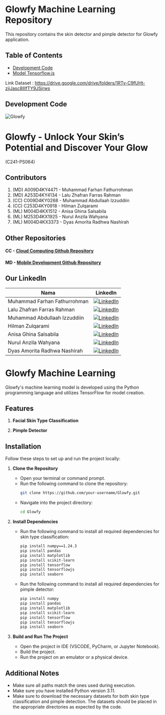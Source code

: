 # Glowfy Machine Learning Repository



This repository contains the skin detector and pimple detector for Glowfy application.

## Table of Contents

- [Development Code](#Development-code)
- [Model Tensorflow.js](#Model-Tensorflow.js)

Link Dataset : https://drive.google.com/drive/folders/1RTv-C9fUHt-zijJasc8lllfTY9JSjrws

## Development Code


![Glowfy](https://github.com/dMorran/ML_Capstone/blob/75dad315d3a7fda4646aec9753949fa3e372a6e2/demo.png)

# Glowfy - Unlock Your Skin’s Potential and Discover Your Glow

(C241-PS064)

## Contributors

1. (MD) A009D4KY4471 - Muhammad Farhan Fathurrohman
2. (MD) A253D4KY4134 - Lalu Zhafran Farras Rahman
3. (CC) C009D4KY0268 - Muhammad Abdullaah Izzuddiin
4. (CC) C253D4KY0918 - Hilman Zulqarami
5. (ML) M004D4KX1512 - Anisa Ghina Salsabila
6. (ML) M253D4KX1925 - Nurul Anzila Wahyana
7. (ML) M004D4KX3373 - Dyas Amorita Radhwa Nashirah

## Other Repositories

#### CC - [Cloud Computing Github Repository](https://github.com/EMNYZER/Glowfy)

#### MD - [Mobile Development Github Repository](https://github.com/farhanfath/Glowfy)

## Our LinkedIn
| Nama       | LinkedIn     |
|---------------|-------------|
| Muhammad Farhan Fathurrohman| [![LinkedIn](https://img.shields.io/badge/LinkedIn-0077B5?style=for-the-badge&logo=linkedin&logoColor=white)](https://www.linkedin.com/in/farhan-fathur/)|
| Lalu Zhafran Farras Rahman|[![LinkedIn](https://img.shields.io/badge/LinkedIn-0077B5?style=for-the-badge&logo=linkedin&logoColor=white)](https://www.linkedin.com/in/laluzhafran/)|
| Muhammad Abdullaah Izzuddiin|[![LinkedIn](https://img.shields.io/badge/LinkedIn-0077B5?style=for-the-badge&logo=linkedin&logoColor=white)](https://www.linkedin.com/in/muhammad-abdullaah-izzuddiin/)|
| Hilman Zulqarami|[![LinkedIn](https://img.shields.io/badge/LinkedIn-0077B5?style=for-the-badge&logo=linkedin&logoColor=white)](https://www.linkedin.com/in/hilman-zulqarami/)|
| Anisa Ghina Salsabila|[![LinkedIn](https://img.shields.io/badge/LinkedIn-0077B5?style=for-the-badge&logo=linkedin&logoColor=white)](https://www.linkedin.com/in/anisa-ghina-salsabila-652723220/)|
| Nurul Anzila Wahyana|[![LinkedIn](https://img.shields.io/badge/LinkedIn-0077B5?style=for-the-badge&logo=linkedin&logoColor=white)](https://www.linkedin.com/in/nurul-anzila-wahyana/)|
| Dyas Amorita Radhwa Nashirah|[![LinkedIn](https://img.shields.io/badge/LinkedIn-0077B5?style=for-the-badge&logo=linkedin&logoColor=white)](https://www.linkedin.com/in/dyas-amorita-radhwa-nashirah-1044a2222/)|

# **Glowfy Machine Learning**

Glowfy's machine learning model is developed using the Python programming language and utilizes TensorFlow for model creation.


## **Features**

1. **Facial Skin Type Classification**

2. **Pimple Detector**

   
## **Installation**

Follow these steps to set up and run the project locally:

1. **Clone the Repository**
   - Open your terminal or command prompt.
   - Run the following command to clone the repository:
     ```bash
     git clone https://github.com/your-username/Glowfy.git
     ```
   - Navigate into the project directory:
     ```bash
     cd Glowfy
     ```

2. **Install Dependencies**

   - Run the following command to install all required dependencies for skin type classification:
     ```bash
     pip install numpy==1.24.3
     pip install pandas
     pip install matplotlib
     pip install scikit-learn
     pip install tensorflow
     pip install tensorflowjs
     pip install seaborn
     ```
  
   - Run the following command to install all required dependencies for pimple detector:
     ```bash
     pip install numpy
     pip install pandas
     pip install matplotlib
     pip install scikit-learn
     pip install tensorflow
     pip install tensorflowjs
     pip install seaborn
     ```

3. **Build and Run The Project**
   - Open the project in IDE (VSCODE, PyCharm, or Jupyter Notebook).
   - Build the project.
   - Run the project on an emulator or a physical device.

## **Additional Notes**

- Make sure all paths match the ones used during execution.
- Make sure you have installed Python version 3.11.
- Make sure to download the necessary datasets for both skin type classification and pimple detection. The datasets should be placed in the appropriate directories as expected by the code.



